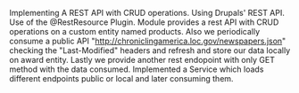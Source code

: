 Implementing A REST API with CRUD operations.
Using Drupals' REST API.
Use of the @RestResource Plugin.
Module provides a rest API with CRUD operations on a custom entity named products.
Also we periodically consume a public API "http://chroniclingamerica.loc.gov/newspapers.json"
checking the "Last-Modified" headers and refresh and store our data locally on award entity.
Lastly we provide another rest endopoint with only GET method with the data consumed.
Implemented a Service which loads different endpoints public or local and later consuming them.
